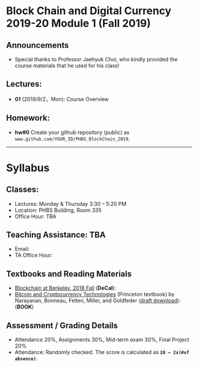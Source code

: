 # Block Chain and Digital Currency 2019-20 Module 1 (Fall 2019)

## Announcements
* Special thanks to Professor Jaehyuk Choi, who kindly provided the course materials that he used for his class!

## Lectures: 
* __01__ (2019/9/2，Mon): Course Overview

## Homework:
* __hw#0__ Create your github repository (public) as `www.github.com/YOUR_ID/PHBS_BlockChain_2019`.

***
# Syllabus

## Classes:
* Lectures: Monday & Thursday 3:30 – 5:20 PM
* Location: PHBS Building, Room 335
* Office Hour: TBA

## Teaching Assistance: TBA
* Email: 
* TA Office Hour: 

## Textbooks and Reading Materials
* [Blockchain at Berkeley, 2018 Fall](https://blockchain.berkeley.edu/courses/fall-2018-fundamentals-decal/) (__DeCal__): 
* [Bitcoin and Cryptocurrency Technologies](http://bitcoinbook.cs.princeton.edu/) (Princeton textbook) by Narayanan, Bonneau, Felten, Miller, and Goldfeder ([draft download](https://www.lopp.net/pdf/princeton_bitcoin_book.pdf)): (__BOOK__)

## Assessment / Grading Details
* Attendance 20%, Assignments 30%, Mid-term exam 30%, Final Project 20%
* Attendance: Randomly checked. The score is calculated as __`20 – 2x(#of absence)`__. 